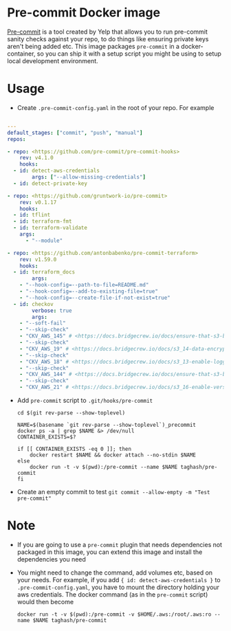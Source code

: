 # Pre-commit Docker image

[Pre-commit](http://pre-commit.com/) is a tool created by Yelp that allows you to run pre-commit sanity checks against your repo, to do things like ensuring private keys aren't being added etc. This image packages `pre-commit` in a docker-container, so you can ship it with a setup script you might be using to setup local development environment.

# Usage

- Create `.pre-commit-config.yaml` in the root of your repo. For example

```yaml

---
default_stages: ["commit", "push", "manual"]
repos:

- repo: <https://github.com/pre-commit/pre-commit-hooks>
    rev: v4.1.0
    hooks:
  - id: detect-aws-credentials
        args: ["--allow-missing-credentials"]
  - id: detect-private-key

- repo: <https://github.com/gruntwork-io/pre-commit>
    rev: v0.1.17
    hooks:
  - id: tflint
  - id: terraform-fmt
  - id: terraform-validate
    args:
      - "--module"

- repo: <https://github.com/antonbabenko/pre-commit-terraform>
    rev: v1.59.0
    hooks:
  - id: terraform_docs
        args:
    - "--hook-config=--path-to-file=README.md"
    - "--hook-config=--add-to-existing-file=true"
    - "--hook-config=--create-file-if-not-exist=true"
  - id: checkov
        verbose: true
        args:
    - "--soft-fail"
    - "--skip-check"
    - "CKV_AWS_145" # <https://docs.bridgecrew.io/docs/ensure-that-s3-buckets-are-encrypted-with-kms-by-default>
    - "--skip-check"
    - "CKV_AWS_19" # <https://docs.bridgecrew.io/docs/s3_14-data-encrypted-at-rest>
    - "--skip-check"
    - "CKV_AWS_18" # <https://docs.bridgecrew.io/docs/s3_13-enable-logging>
    - "--skip-check"
    - "CKV_AWS_144" # <https://docs.bridgecrew.io/docs/ensure-that-s3-bucket-has-cross-region-replication-enabled>
    - "--skip-check"
    - "CKV_AWS_21" # <https://docs.bridgecrew.io/docs/s3_16-enable-versioning>

```

- Add `pre-commit` script to `.git/hooks/pre-commit`

  ```shell
  cd $(git rev-parse --show-toplevel)

  NAME=$(basename `git rev-parse --show-toplevel`)_precommit
  docker ps -a | grep $NAME &> /dev/null
  CONTAINER_EXISTS=$?

  if [[ CONTAINER_EXISTS -eq 0 ]]; then
      docker restart $NAME && docker attach --no-stdin $NAME
  else
      docker run -t -v $(pwd):/pre-commit --name $NAME taghash/pre-commit
  fi

  ```

- Create an empty commit to test
  ```git commit --allow-empty -m "Test pre-commit"```

# Note

- If you are going to use a `pre-commit` plugin that needs dependencies not packaged in this image, you can extend this image and install the dependencies you need
- You might need to change the command, add volumes etc, based on your needs.
  For example, if you add `{ id: detect-aws-credentials }` to `.pre-commit-config.yaml`, you have to mount the directory holding your aws credentials.
  The docker command (as in the `pre-commit` script) would then become

  ```shell
  docker run -t -v $(pwd):/pre-commit -v $HOME/.aws:/root/.aws:ro --name $NAME taghash/pre-commit
  ```
